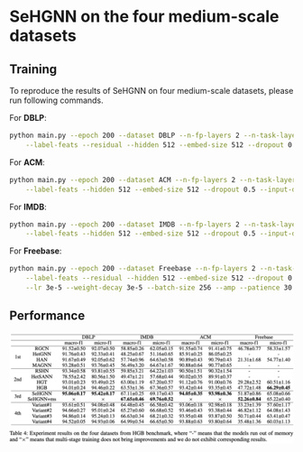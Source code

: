 # SeHGNN on the four medium-scale datasets

## Training

To reproduce the results of SeHGNN on four medium-scale datasets, please run following commands.

For **DBLP**:

```bash
python main.py --epoch 200 --dataset DBLP --n-fp-layers 2 --n-task-layers 3 --num-hops 2 --num-label-hops 4 \
	--label-feats --residual --hidden 512 --embed-size 512 --dropout 0.5 --input-drop 0.5 --amp --seeds 1 2 3 4 5
```

For **ACM**:

```bash
python main.py --epoch 200 --dataset ACM --n-fp-layers 2 --n-task-layers 1 --num-hops 4 --num-label-hops 4 \
	--label-feats --hidden 512 --embed-size 512 --dropout 0.5 --input-drop 0.5 --amp --seeds 1 2 3 4 5
```

For **IMDB**:

```bash
python main.py --epoch 200 --dataset IMDB --n-fp-layers 2 --n-task-layers 4 --num-hops 4 --num-label-hops 4 \
	--label-feats --hidden 512 --embed-size 512 --dropout 0.5 --input-drop 0. --amp --seeds 1 2 3 4 5
```

For **Freebase**:

```bash
python main.py --epoch 200 --dataset Freebase --n-fp-layers 2 --n-task-layers 4 --num-hops 2 --num-label-hops 3 \
	--label-feats --residual --hidden 512 --embed-size 512 --dropout 0.5 --input-drop 0.5 \
	--lr 3e-5 --weight-decay 3e-5 --batch-size 256 --amp --patience 30 --seeds 1 2 3 4 5
```

## Performance

![image-sehgnn-middle](./image-sehgnn_hgb.png)
